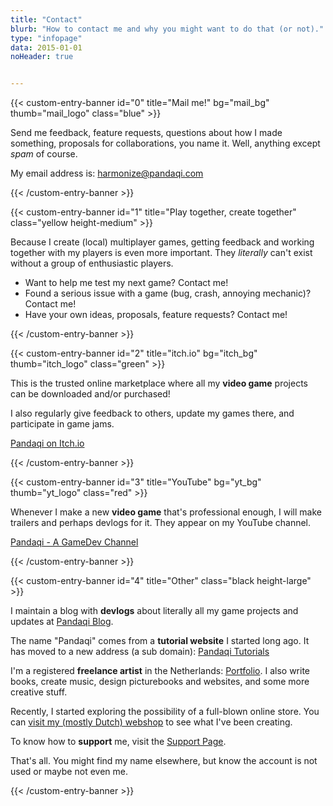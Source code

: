 ```yaml
---
title: "Contact"
blurb: "How to contact me and why you might want to do that (or not)."
type: "infopage"
data: 2015-01-01
noHeader: true


---
```


{{< custom-entry-banner id="0" title="Mail me!" bg="mail_bg" thumb="mail_logo" class="blue" >}}

Send me feedback, feature requests, questions about how I made something, proposals for collaborations, you name it. Well, anything except _spam_ of course.

My email address is: [harmonize@pandaqi.com](mailto:harmonize@pandaqi.com)

{{< /custom-entry-banner >}}

{{< custom-entry-banner id="1" title="Play together, create together" class="yellow height-medium" >}}

Because I create (local) multiplayer games, getting feedback and working together with my players is even more important. They _literally_ can't exist without a group of enthusiastic players.

* Want to help me test my next game? Contact me!
* Found a serious issue with a game (bug, crash, annoying mechanic)? Contact me!
* Have your own ideas, proposals, feature requests? Contact me!

{{< /custom-entry-banner >}}

{{< custom-entry-banner id="2" title="itch.io" bg="itch_bg" thumb="itch_logo" class="green" >}}

This is the trusted online marketplace where all my **video game** projects can be downloaded and/or purchased!

I also regularly give feedback to others, update my games there, and participate in game jams.

<a href="https://pandaqi.itch.io" class="btn">Pandaqi on Itch.io</a>

{{< /custom-entry-banner >}}

{{< custom-entry-banner id="3" title="YouTube" bg="yt_bg" thumb="yt_logo" class="red" >}}

Whenever I make a new **video game** that's professional enough, I will make trailers and perhaps devlogs for it. They appear on my YouTube channel. 

<a href="https://www.youtube.com/channel/UCUegxnNkcycM67gvyeD4CEQ" class="btn">Pandaqi - A GameDev Channel</a>

{{< /custom-entry-banner >}}

{{< custom-entry-banner id="4" title="Other" class="black height-large" >}}

I maintain a blog with **devlogs** about literally all my game projects and updates at [Pandaqi Blog](https://pandaqi.com/blog).

The name "Pandaqi" comes from a **tutorial website** I started long ago. It has moved to a new address (a sub domain): [Pandaqi Tutorials](https://pandaqi.com/tutorials)

I'm a registered **freelance artist** in the Netherlands: [Portfolio](https://rodepanda.com). I also write books, create music, design picturebooks and websites, and some more creative stuff.

Recently, I started exploring the possibility of a full-blown online store. You can [visit my (mostly Dutch) webshop](https://nietdathetuitmaakt.nl) to see what I've been creating.

To know how to **support** me, visit the [Support Page](/info/support/).

That's all. You might find my name elsewhere, but know the account is not used or maybe not even me.

{{< /custom-entry-banner >}}


